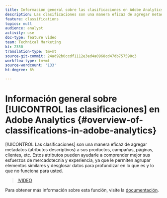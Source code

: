 ```yaml
---
title: Información general sobre las clasificaciones en Adobe Analytics
description: Las clasificaciones son una manera eficaz de agregar metadatos (atributos descriptivos) a sus productos, campañas, páginas, clientes, etc. Estos atributos pueden ayudarle a comprender mejor sus esfuerzos de mercadotecnia y experiencia, ya que le permiten agrupar elementos similares y desglosar datos para profundizar en lo que es y lo que no funciona para usted.
feature: classifications
topics: null
audience: analyst
activity: use
doc-type: feature video
team: Technical Marketing
kt: 2350
translation-type: tm+mt
source-git-commit: 24ad92b0ccdf1112e3ed4a0968cd47db757598c3
workflow-type: tm+mt
source-wordcount: '133'
ht-degree: 6%

---
```



# Información general sobre [!UICONTROL las clasificaciones] en Adobe Analytics {#overview-of-classifications-in-adobe-analytics}

[!UICONTROL Las clasificaciones] son una manera eficaz de agregar metadatos (atributos descriptivos) a sus productos, campañas, páginas, clientes, etc. Estos atributos pueden ayudarle a comprender mejor sus esfuerzos de mercadotecnia y experiencia, ya que le permiten agrupar elementos similares y desglosar datos para profundizar en lo que es y lo que no funciona para usted.

>[!VIDEO](https://video.tv.adobe.com/v/16853/?quality=12)

Para obtener más información sobre esta función, visite la [documentación](https://marketing.adobe.com/resources/help/es_ES/reference/classifications.html).
